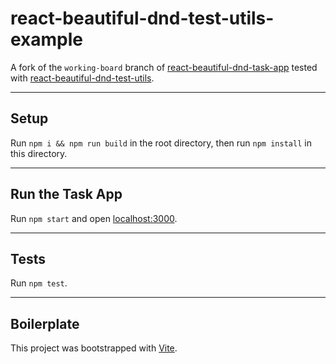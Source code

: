 # react-beautiful-dnd-test-utils-example

A fork of the `working-board` branch of [react-beautiful-dnd-task-app](https://github.com/alexreardon/react-beautiful-dnd-task-app) tested with [react-beautiful-dnd-test-utils](https://github.com/colinrobertbrooks/react-beautiful-dnd-test-utils).

---

## Setup

Run `npm i && npm run build` in the root directory, then run `npm install` in this directory.

---

## Run the Task App

Run `npm start` and open [localhost:3000](http://localhost:3000/).

---

## Tests

Run `npm test`.

---

## Boilerplate

This project was bootstrapped with [Vite](https://vitejs.dev/).
